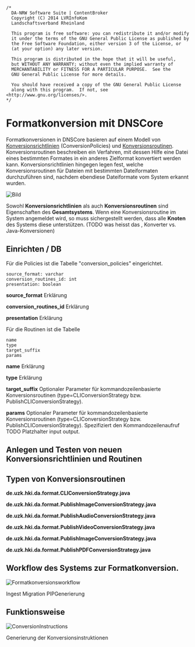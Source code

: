 	/*
	  DA-NRW Software Suite | ContentBroker
	  Copyright (C) 2014 LVRInfoKom
	  Landschaftsverband Rheinland
	
	  This program is free software: you can redistribute it and/or modify
	  it under the terms of the GNU General Public License as published by
	  the Free Software Foundation, either version 3 of the License, or
	  (at your option) any later version.
	
	  This program is distributed in the hope that it will be useful,
	  but WITHOUT ANY WARRANTY; without even the implied warranty of
	  MERCHANTABILITY or FITNESS FOR A PARTICULAR PURPOSE.  See the
	  GNU General Public License for more details.
	
	  You should have received a copy of the GNU General Public License
	  along with this program.  If not, see <http://www.gnu.org/licenses/>.
	*/

# Formatkonversion mit DNSCore

Formatkonversionen in DNSCore basieren auf einem Modell von [Konversionsrichtlinien](object_model.de.md#conversionpolicy---die-regel-zur-anwendung-einer-konversion) (ConversionPolicies) und [Konversionsroutinen](object_model.de.md#conversionroutine---die-konversionsroutine). Konversionsroutinen beschreiben ein Verfahren, mit dessen Hilfe eine Datei eines bestimmten Formates in ein anderes Zielformat konvertiert werden kann. Konversionsrichtlinien hingegen legen fest, welche Konversionsroutinen für Dateien mit bestimmten Dateiformaten durchzuführen sind, nachdem ebendiese Dateiformate vom System erkannt wurden.

![Bild](https://raw.githubusercontent.com/da-nrw/DNSCore/master/ContentBroker/src/main/markdown/object_model_object_users.jpg)

Sowohl **Konversionsrichtlinien** als auch **Konversionsroutinen** sind Eigenschaften des **Gesamtsystems**. Wenn eine Konversionsroutine im System angemeldet wird, so muss sichergestellt werden, dass alle **Knoten** des Systems diese unterstützen. 
(TODO was heisst das , Konverter vs. Java-Konversionen)

## Einrichten / DB

Für die Policies ist die Tabelle "conversion_policies" eingerichtet.

    source_format: varchar
    conversion_routines_id: int
    presentation: boolean
    
**source_format** Erklärung

**conversion_routines_id** Erklärung

**presentation** Erklärung

Für die Routinen ist die Tabelle

    name
    type
    target_suffix
    params
    
**name** Erklärung

**type** Erklärung

**target_suffix** Optionaler Parameter für kommandozeilenbasierte Konversionsroutinen (type=CLIConversionStrategy bzw. PublishCLIConversionStrategy).

**params** Optionaler Parameter für kommandozeilenbasierte Konversionsroutinen (type=CLIConversionStrategy bzw. PublishCLIConversionStrategy). Spezifiziert den Kommandozeilenaufruf TODO Platzhalter input output.

## Anlegen und Testen von neuen Konversionsrichtlinien und Routinen

## Typen von Konversionsroutinen

**de.uzk.hki.da.format.CLIConversionStrategy.java**

**de.uzk.hki.da.format.PublishImageConversionStrategy.java**
 
**de.uzk.hki.da.format.PublishAudioConversionStrategy.java**

**de.uzk.hki.da.format.PublishVideoConversionStrategy.java**

**de.uzk.hki.da.format.PublishImageConversionStrategy.java**

**de.uzk.hki.da.format.PublishPDFConversionStrategy.java**

## Workflow des Systems zur Formatkonversion.

![Formatkonversionsworkflow](https://raw.githubusercontent.com/da-nrw/DNSCore/master/ContentBroker/src/main/markdown/format_conversion_workflow.jpg)

Ingest
Migration
PIPGenerierung

## Funktionsweise

![ConversionInstructions](https://raw.githubusercontent.com/da-nrw/DNSCore/master/ContentBroker/src/main/markdown/object_model_conversion_dafiles.jpg)

Generierung der Konversionsinstruktionen



